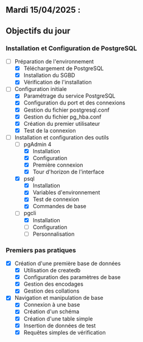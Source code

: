 ## Mardi 15/04/2025 :

## Objectifs du jour

### Installation et Configuration de PostgreSQL

- [ ] Préparation de l'environnement
  - [x] Téléchargement de PostgreSQL
  - [x] Installation du SGBD
  - [x] Vérification de l'installation

- [ ] Configuration initiale
  - [x] Paramétrage du service PostgreSQL
  - [x] Configuration du port et des connexions
  - [x] Gestion du fichier postgresql.conf
  - [x] Gestion du fichier pg_hba.conf
  - [x] Création du premier utilisateur
  - [x] Test de la connexion

- [ ] Installation et configuration des outils
  - [ ] pgAdmin 4
    - [x] Installation
    - [x] Configuration
    - [x] Première connexion
    - [x] Tour d'horizon de l'interface
  - [x] psql
    - [x] Installation
    - [x] Variables d'environnement
    - [x] Test de connexion
    - [x] Commandes de base
  - [ ] pgcli
    - [x] Installation
    - [ ] Configuration
    - [ ] Personnalisation

### Premiers pas pratiques

- [x] Création d'une première base de données
  - [x] Utilisation de createdb
  - [x] Configuration des paramètres de base
  - [x] Gestion des encodages
  - [x] Gestion des collations

- [x] Navigation et manipulation de base
  - [x] Connexion à une base
  - [x] Création d'un schéma
  - [x] Création d'une table simple
  - [x] Insertion de données de test
  - [x] Requêtes simples de vérification
